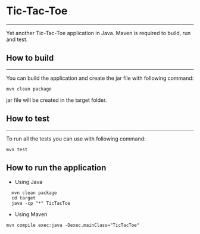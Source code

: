 # Tic-Tac-Toe

---
Yet another Tic-Tac-Toe application in Java. Maven is required to build, run and test.

## How to build

---
You can build the application and create the jar file with following command:

```
mvn clean package
```

jar file will be created in the target folder.

## How to test

---
To run all the tests you can use with following command:

```
mvn test
```

## How to run the application

+ Using Java

```
  mvn clean package
  cd target
  java -cp "*" TicTacToe
  ```

- Using Maven

```
mvn compile exec:java -Dexec.mainClass="TicTacToe"
```